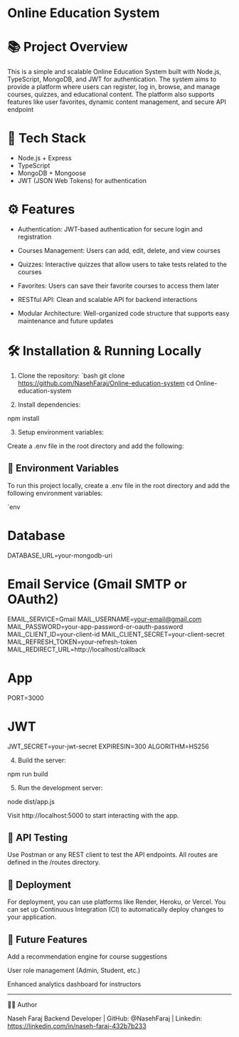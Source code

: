  
# Online Education System

# 📚 Project Overview

This is a simple and scalable Online Education System built with Node.js, TypeScript, MongoDB, and JWT for authentication. The system aims to provide a platform where users can register, log in, browse, and manage courses, quizzes, and educational content. The platform also supports features like user favorites, dynamic content management, and secure API endpoint

# 🚀 Tech Stack

- Node.js + Express
- TypeScript
- MongoDB + Mongoose
- JWT (JSON Web Tokens) for authentication

# ⚙️ Features

- Authentication: JWT-based authentication for secure login and registration

- Courses Management: Users can add, edit, delete, and view courses

- Quizzes: Interactive quizzes that allow users to take tests related to the courses

- Favorites: Users can save their favorite courses to access them later

- RESTful API: Clean and scalable API for backend interactions

- Modular Architecture: Well-organized code structure that supports easy maintenance and future updates


# 🛠️ Installation & Running Locally

1. Clone the repository:
   `bash
   git clone https://github.com/NasehFaraj/Online-education-system
   cd Online-education-system

2. Install dependencies:

npm install

3. Setup environment variables:

Create a .env file in the root directory and add the following:
## 🌱 Environment Variables

To run this project locally, create a .env file in the root directory and add the following environment variables:

`env
# Database
DATABASE_URL=your-mongodb-uri

# Email Service (Gmail SMTP or OAuth2)
EMAIL_SERVICE=Gmail
MAIL_USERNAME=your-email@gmail.com
MAIL_PASSWORD=your-app-password-or-oauth-password
MAIL_CLIENT_ID=your-client-id
MAIL_CLIENT_SECRET=your-client-secret
MAIL_REFRESH_TOKEN=your-refresh-token
MAIL_REDIRECT_URL=http://localhost/callback

# App
PORT=3000

# JWT
JWT_SECRET=your-jwt-secret
EXPIRESIN=300
ALGORITHM=HS256


4. Build the server:

npm run build


5. Run the development server:


node dist/app.js


Visit http://localhost:5000 to start interacting with the app.


## 🧪 API Testing

Use Postman or any REST client to test the API endpoints. All routes are defined in the /routes directory.


## 💼 Deployment

For deployment, you can use platforms like Render, Heroku, or Vercel. You can set up Continuous Integration (CI) to automatically deploy changes to your application.

## 🔨 Future Features

Add a recommendation engine for course suggestions

User role management (Admin, Student, etc.)

Enhanced analytics dashboard for instructors


---

👨‍💻 Author

Naseh Faraj
Backend Developer | GitHub: @NasehFaraj | Linkedin: https://linkedin.com/in/naseh-faraj-432b7b233